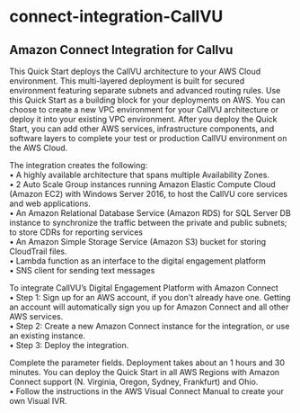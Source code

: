 # connect-integration-CallVU
## Amazon Connect Integration for Callvu  

This Quick Start deploys the CallVU architecture to your AWS Cloud environment. This multi-layered deployment is built for secured environment featuring separate subnets and advanced routing rules. Use this Quick Start as a building block for your deployments on AWS. You can choose to create a new VPC environment for your CallVU architecture or deploy it into your existing VPC environment. After you deploy the Quick Start, you can add other AWS services, infrastructure components, and software layers to complete your test or production CallVU environment on the AWS Cloud.  
 

The integration creates the following:  
•	A highly available architecture that spans multiple Availability Zones.  
•	2 Auto Scale Group instances running Amazon Elastic Compute Cloud (Amazon EC2) with Windows Server 2016, to host the CallVU core services and web applications.  
•	An Amazon Relational Database Service (Amazon RDS) for SQL Server DB instance to synchronize the traffic between the private and public subnets; to store CDRs for reporting services  
•	An Amazon Simple Storage Service (Amazon S3) bucket for storing CloudTrail files.  
•	Lambda function as an interface to the digital engagement platform  
•	SNS client for sending text messages  

To integrate CallVU’s Digital Engagement Platform with Amazon Connect  
•	Step 1:	Sign up for an AWS account, if you don't already have one.
Getting an account will automatically sign you up for Amazon Connect and all other AWS services.  
•	Step 2:	Create a new Amazon Connect instance for the integration, or use an existing instance.  
•	Step 3:	Deploy the integration.  

Complete the parameter fields. Deployment takes about an 1 hours and 30 minutes. You can deploy the Quick Start in all AWS Regions with Amazon Connect support (N. Virginia, Oregon, Sydney, Frankfurt) and Ohio.  
•	Follow the instructions in the AWS Visual Connect Manual to create your own Visual IVR.
 

